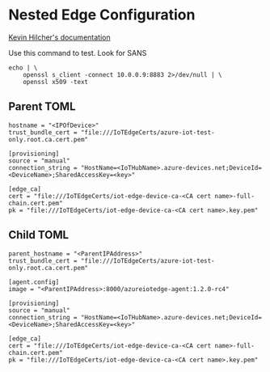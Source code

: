 # Nested Edge Configuration

[Kevin Hilcher's documentation](https://github.com/Azure/CertsForIoT-B)

Use this command to test.  Look for SANS
```
echo | \
    openssl s_client -connect 10.0.0.9:8883 2>/dev/null | \
    openssl x509 -text
```

## Parent TOML
```
hostname = "<IPOfDevice>"
trust_bundle_cert = "file:///IoTEdgeCerts/azure-iot-test-only.root.ca.cert.pem"

[provisioning]
source = "manual"
connection_string = "HostName=<IoTHubName>.azure-devices.net;DeviceId=<DeviceName>;SharedAccessKey=<key>"

[edge_ca]
cert = "file:///IoTEdgeCerts/iot-edge-device-ca-<CA cert name>-full-chain.cert.pem"
pk = "file:///IoTEdgeCerts/iot-edge-device-ca-<CA cert name>.key.pem"
```

## Child TOML
```
parent_hostname = "<ParentIPAddress>"
trust_bundle_cert = "file:///IoTEdgeCerts/azure-iot-test-only.root.ca.cert.pem"

[agent.config]
image = "<ParentIPAddress>:8000/azureiotedge-agent:1.2.0-rc4"

[provisioning]
source = "manual"
connection_string = "HostName=<IoTHubName>.azure-devices.net;DeviceId=<DeviceName>;SharedAccessKey=<key>"

[edge_ca]
cert = "file:///IoTEdgeCerts/iot-edge-device-ca-<CA cert name>-full-chain.cert.pem"
pk = "file:///IoTEdgeCerts/iot-edge-device-ca-<CA cert name>.key.pem"
```
